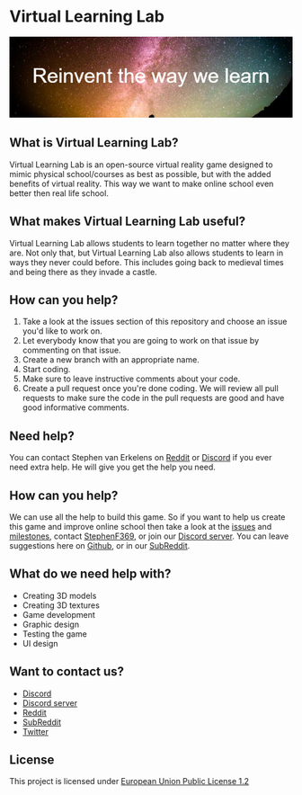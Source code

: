 # Virtual Learning Lab
![Alt text](assets/README/Reddit_Banner_Reinvent_the_way_we_learn.png?raw=true "Reinvent the way we learn")

## What is Virtual Learning Lab?
Virtual Learning Lab is an open-source virtual reality game designed to mimic physical school/courses as best as possible, but with the added benefits of virtual reality. This way we want to make online school even better then real life school.

## What makes Virtual Learning Lab useful?
Virtual Learning Lab allows students to learn together no matter where they are. Not only that, but Virtual Learning Lab also allows students to learn in ways they never could before. This includes going back to medieval times and being there as they invade a castle.

## How can you help?
1. Take a look at the issues section of this repository and choose an issue you'd like to work on.
2. Let everybody know that you are going to work on that issue by commenting on that issue.
3. Create a new branch with an appropriate name.
4. Start coding.
5. Make sure to leave instructive comments about your code.
6. Create a pull request once you're done coding.
We will review all pull requests to make sure the code in the pull requests are good and have good informative comments.

## Need help?
You can contact Stephen van Erkelens on [Reddit](https://www.reddit.com/user/StephenF369) or [Discord](https://discordapp.com/users/934811008063651931) if you ever need extra help. He will give you get the help you need.
## How can you help?
We can use all the help to build this game. So if you want to help us create this game and improve online school then take a look at the [issues](https://github.com/KevinGiesberts/Virtual-Learning-Lab/issues) and [milestones](https://github.com/KevinGiesberts/Virtual-Learning-Lab/milestones), contact [StephenF369](https://www.reddit.com/user/StephenF369), or join our [Discord server](https://discord.gg/s3mCmxecZR). You can leave suggestions here on [Github](https://github.com/KevinGiesberts/Virtual-Learning-Lab), or in our [SubReddit](https://www.reddit.com/r/VirtualLearningLab/hot/).

## What do we need help with?
- Creating 3D models
- Creating 3D textures
- Game development
- Graphic design
- Testing the game
- UI design

## Want to contact us?
  - [Discord](https://discordapp.com/users/934811008063651931)
  - [Discord server](https://discord.gg/s3mCmxecZR)
  - [Reddit](https://www.reddit.com/user/StephenF369)
  - [SubReddit](https://www.reddit.com/r/VirtualLearningLab/)
  - [Twitter](https://twitter.com/Virt_Learn_Lab)

## License
This project is licensed under [European Union Public License 1.2](https://github.com/KevinGiesberts/Virtual-Learning-Lab/blob/main/LICENSE)
